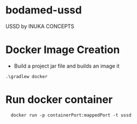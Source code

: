 # bodamed-ussd
USSD by INUKA CONCEPTS


# Docker Image Creation
- Build a project jar file and builds an image it
```
.\gradlew docker
```
# Run docker container
```
  docker run -p containerPort:mappedPort -t ussd

```